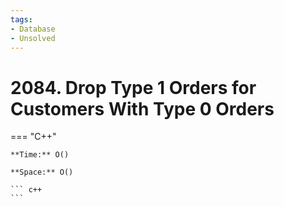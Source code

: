 ```yaml
---
tags:
- Database
- Unsolved
---
```



# 2084. Drop Type 1 Orders for Customers With Type 0 Orders

=== "C++"

    **Time:** O()

    **Space:** O()

    ``` c++
    ```